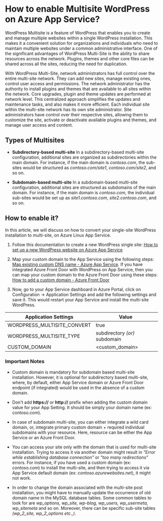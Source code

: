 # How to enable Multisite WordPress on Azure App Service?

WordPress Multisite is a feature of WordPress that enables you to create and manage multiple websites within a single WordPress installation. This makes it a convenient solution for organizations and individuals who need to maintain multiple websites under a common administrative interface. One of the significant advantages of WordPress Multi-Site is the ability to share resources across the network. Plugins, themes and other core files can be shared across all the sites, reducing the need for duplication.

With WordPress Multi-Site, network administrators has full control over the entire multi-site network. They can add new sites, manage existing ones, control user access and permissions. The network administrator has the authority to install plugins and themes that are available to all sites within the network. Core upgrades, plugin and theme updates are performed at network level. This centralized approach simplifies the updates and maintenance tasks, and also makes it more efficient. Each individual site within the multi-site network has its own site administrator. Site administrators have control over their respective sites, allowing them to customize the site, activate or deactivate available plugins and themes, and manage user access and content.


## Types of Multisites
* **Subdirectory-based multi-site**
In a subdirectory-based multi-site configuration, additional sites are organized as subdirectories within the main domain. For instance, if the main domain is _contoso.com_, the sub-sites would be structured as _contoso.com/site1_, _contoso.com/site2_, and so on. 

* **Subdomain-based multi-site**
In a subdomain-based multi-site configuration, additional sites are structured as subdomains of the main domain. For instance, if the main domain is _contoso.com_, the individual sub-sites would be set up as _site1.contoso.com_, _site2.contoso.com_, and so on. 


## How to enable it?

In this article, we will discuss on how to convert your single-site WordPress installation to multi-site, on Azure Linux App Service. 

1. Follow this documentation to create a new WordPress single site: [How to set up a new WordPress website on Azure App Service](https://techcommunity.microsoft.com/t5/apps-on-azure-blog/how-to-set-up-a-new-wordpress-website-on-azure-app-service/ba-p/3729150)

2. Map your custom domain to the App Service using the following steps: [Map existing custom DNS name - Azure App Service](https://learn.microsoft.com/en-us/azure/app-service/app-service-web-tutorial-custom-domain?tabs=root%2Cazurecli). If you have integrated Azure Front Door with WordPress on App Service, then you can map your custom domain to the Azure Front Door using these steps: [How to add a custom domain - Azure Front Door](https://learn.microsoft.com/en-us/azure/frontdoor/standard-premium/how-to-add-custom-domain)

3. Now, go to your App Service dashboard in Azure Portal, click on Configuration -> Application Settings and add the following settings and save it. This would restart your App Service and install the multi-site WordPress.

|Application Settings | Value |
|---------------------|-------|
| WORDPRESS_MULTISITE_CONVERT | true     |
| WORDPRESS_MULTISITE_TYPE | subdirectory _(or)_ subdomain   |
| CUSTOM_DOMAIN | <custom_domain>   |

### Important Notes
* Custom domain is mandatory for subdomain based multi-site installation. However, it is optional for subdirectory based multi-site, where, by default, either App Service domain or Azure Front Door endpoint (if integrated) would be used in the absence of a custom domain.

* Don't add **https://** or **http://** prefix when adding the custom domain value for your App Setting. It should be simply your domain name (ex: contoso.com).

* In case of subdomain multi-site, you can either integrate a wild card domain, or, integrate primary custom domain + required individual subdomains with your resource. Here, resource can be either the App Service or an Azure Front Door.

* You can access your site only with the domain that is used for multi-site installation. Trying to access it via another domain might result in _"Error while establishing database connection"_ or _"too many redirections"_ errors. For instance, if you have used a custom domain (ex: _contoso.com_) to install the multi-site, and then trying to access it via App Service default domain (ex: _contoso.azurewebsites.net_), it might not work.

* In order to change the domain associated with the multi-site post installation, you might have to manually update the occurrence of old domain name in the MySQL database tables. Some common tables to look for are *wp_options, wp_site, wp-blog, wp_users, wp_usermeta, wp_sitemeta* and so on. Moreover, there can be specific sub-site tables *(wp_2_site, wp_2_options etc.,)*.

